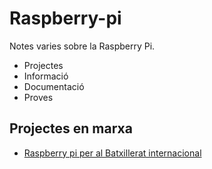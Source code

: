 # Raspberry-pi

Notes varies sobre la Raspberry Pi.

- Projectes
- Informació
- Documentació
- Proves

## Projectes en marxa

- [Raspberry pi per al Batxillerat internacional](./raspIB/Readme)

